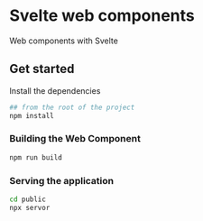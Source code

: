 # Svelte web components

Web components with Svelte

## Get started

Install the dependencies

```bash
## from the root of the project
npm install
```

### Building the Web Component

```bash
npm run build
```

### Serving the application

```bash
cd public
npx servor
```



